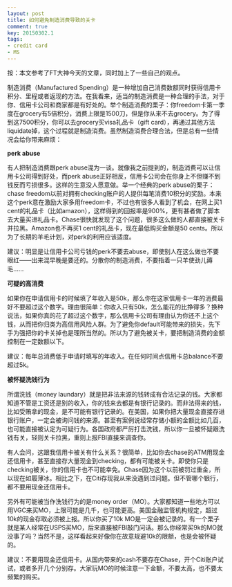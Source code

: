 ```yaml
---
layout: post
title: 如何避免制造消费导致的关卡
comment: true
key: 20150302.1
tags:
- credit card
- MS
---
```


按：本文参考了FT大神今天的文章，同时加上了一些自己的观点。

制造消费（Manufactured Spending）是一种增加自己消费数额同时获得信用卡积分、里程或者返现的方法。在我看来，适当的制造消费是一种合理的手法，对于你、信用卡公司和商家都是有好处的。举个制造消费的栗子：你freedom卡第一季度在grocery有5倍积分，消费上限是1500刀，但是你从来不去grocery。为了得到这7500积分，你可以去grocery买visa礼品卡（gift card），再通过其他方法liquidate掉，这个过程就是制造消费。虽然制造消费合理合法，但是总有一些情况会给你带来麻烦：


**perk abuse**

有人把制造消费跟perk abuse混为一谈。就像我之前提到的，制造消费可以让信用卡公司得到好处，而perk abuse正好相反，信用卡公司会在你身上不但赚不到钱反而亏损很多。这样的生意没人愿意做。举一个经典的perk abuse的栗子：chase freedom以前对拥有checking账户的人提供每笔消费10积分的奖励。本来这个perk意在激励大家多用freedom卡，不过也有很多人看到了机会，在网上买1 cent的礼品卡（比如amazon），这样得到的回报率是900%，更有甚者做了脚本去大量买进礼品卡。Chase很快就发现了这个问题，很多这么做的人都直接被关卡并拉黑。Amazon也不再买1 cent的礼品卡，现在最低购买金额是50 cents。所以为了长期的羊毛计划，对perk的利用应该适度。


建议：明显是让信用卡公司亏钱的perk不要去abuse，即使别人在这么做也不要眼红——出来混早晚是要还的。分散你的制造消费，不要指着一只羊使劲儿薅毛……


**可疑的高消费**

如果你在申请信用卡的时候填了年收入是50k，那么你在这家信用卡一年的消费最好不要超过这个数字。理由很简单：你收入只有50k，怎么能花的比挣得多？换种说法，如果你真的花了超过这个数字，那么信用卡公司有理由认为你还不上这个钱，从而把你归类为高信用风险人群。为了避免你default可能带来的损失，先下手为强把你的卡关掉也是理所当然的。所以为了避免被关卡，要把制造消费的金额控制在一定数额以下。


建议：每年总消费低于申请时填写的年收入。在任何时间点信用卡总balance不要超过5k。


**被怀疑洗钱行为**

所谓洗钱（money laundary）就是把非法来源的钱转成有合法记录的钱。大家都知道不管是工资还是别的收入，你的钱来去都是有银行记录的。而非法得来的钱，比如受贿拿的现金，是不可能有银行记录的。在美国，如果你把大量现金直接存进银行账户，一定会被询问钱的来源。甚至有案例说经常存储小额的金额比如几百，也可能直接被认定为可疑行为。各国政府都严厉打击洗钱，所以你一旦被怀疑跟洗钱有关，轻则关卡拉黑，重则上报FBI直接来调查你。

有人会问，这跟我信用卡被关有什么关系？很简单，比如你去chase的ATM用现金还信用卡，甚至直接存大量现金到checking，都有可能被关卡。即使你只是checking被关，你的信用卡也不可能幸免。Chase因为这个以前被罚过重金，所以现在如履薄冰。相比之下，在Citi存现我从来没遇到过问题。但不管哪个银行，都不要用现金还信用卡。

另外有可能被当作洗钱行为的是money order（MO）。大家都知道一些地方可以用VGC来买MO，上限可能是几千，也可能更高。美国金融监管机构规定，超过10k的现金存取必须被上报。所以你买了10k MO是一定会被记录的。有一个栗子就是某人经常在USPS买MO，后来直接被FBI敲门问话。那么你经常买9k的MO就没事了吗？当然不是，这样看起来好像你在故意规避10k的限额，也是会被怀疑的。


建议：不要用现金还信用卡。从国内带来的cash不要存在Chase，开个Citi账户试试，或者多开几个分别存。大家玩MO的时候注意一下金额，不要太高，也不要太频繁的购买。